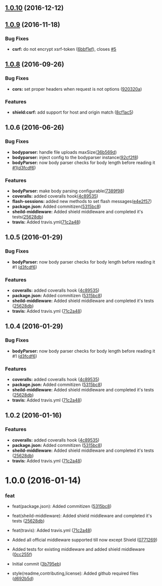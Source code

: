 <a name="1.0.10"></a>
## [1.0.10](https://github.com/adonisjs/adonis-middleware/compare/v1.0.9...v1.0.10) (2016-12-12)



<a name="1.0.9"></a>
## [1.0.9](https://github.com/adonisjs/adonis-middleware/compare/v1.0.8...v1.0.9) (2016-11-18)


### Bug Fixes

* **csrf:** do not encrypt xsrf-token ([6bbf1ef](https://github.com/adonisjs/adonis-middleware/commit/6bbf1ef)), closes [#5](https://github.com/adonisjs/adonis-middleware/issues/5)



<a name="1.0.8"></a>
## [1.0.8](https://github.com/adonisjs/adonis-middleware/compare/v1.0.7...v1.0.8) (2016-09-26)


### Bug Fixes

* **cors:** set proper headers when request is not options ([920320a](https://github.com/adonisjs/adonis-middleware/commit/920320a))



### Features

* **shield:csrf:** add support for host and origin match ([8cf1ac5](https://github.com/adonisjs/adonis-middleware/commit/8cf1ac5))

<a name="1.0.6"></a>
## 1.0.6 (2016-06-26)


### Bug Fixes

* **bodyparser:** handle file uploads maxSize([36b569d](https://github.com/adonisjs/adonis-middleware/commit/36b569d))
* **bodyparser:** inject config to the bodyparser instance([92cf2f8](https://github.com/adonisjs/adonis-middleware/commit/92cf2f8))
* **bodyParser:** now body parser checks for body length before reading it [#1](https://github.com/adonisjs/adonis-middleware/issues/1)([d3fcdf6](https://github.com/adonisjs/adonis-middleware/commit/d3fcdf6))


### Features

* **bodyParser:** make body parsing configurable([7389f98](https://github.com/adonisjs/adonis-middleware/commit/7389f98))
* **coveralls:** added coveralls hook([4c89535](https://github.com/adonisjs/adonis-middleware/commit/4c89535))
* **flash-sessions:** added new methods to set flash messages([e4e2f57](https://github.com/adonisjs/adonis-middleware/commit/e4e2f57))
* **package.json:** Added commitizen([5315bc8](https://github.com/adonisjs/adonis-middleware/commit/5315bc8))
* **sheild-middleware:** Added shield middleware and completed it's tests([25628db](https://github.com/adonisjs/adonis-middleware/commit/25628db))
* **travis:** Added travis.yml([71c2a48](https://github.com/adonisjs/adonis-middleware/commit/71c2a48))



<a name="1.0.5"></a>
## 1.0.5 (2016-01-29)


### Bug Fixes

* **bodyParser:** now body parser checks for body length before reading it #1 ([d3fcdf6](https://github.com/adonisjs/adonis-middleware/commit/d3fcdf6))

### Features

* **coveralls:** added coveralls hook ([4c89535](https://github.com/adonisjs/adonis-middleware/commit/4c89535))
* **package.json:** Added commitizen ([5315bc8](https://github.com/adonisjs/adonis-middleware/commit/5315bc8))
* **sheild-middleware:** Added shield middleware and completed it's tests ([25628db](https://github.com/adonisjs/adonis-middleware/commit/25628db))
* **travis:** Added travis.yml ([71c2a48](https://github.com/adonisjs/adonis-middleware/commit/71c2a48))



<a name="1.0.4"></a>
## 1.0.4 (2016-01-29)


### Bug Fixes

* **bodyParser:** now body parser checks for body length before reading it #1 ([d3fcdf6](https://github.com/adonisjs/adonis-middleware/commit/d3fcdf6))

### Features

* **coveralls:** added coveralls hook ([4c89535](https://github.com/adonisjs/adonis-middleware/commit/4c89535))
* **package.json:** Added commitizen ([5315bc8](https://github.com/adonisjs/adonis-middleware/commit/5315bc8))
* **sheild-middleware:** Added shield middleware and completed it's tests ([25628db](https://github.com/adonisjs/adonis-middleware/commit/25628db))
* **travis:** Added travis.yml ([71c2a48](https://github.com/adonisjs/adonis-middleware/commit/71c2a48))



<a name="1.0.2"></a>
## 1.0.2 (2016-01-16)
### Features

* **coveralls:** added coveralls hook ([4c89535](https://github.com/adonisjs/adonis-middleware/commit/4c89535))
* **package.json:** Added commitizen ([5315bc8](https://github.com/adonisjs/adonis-middleware/commit/5315bc8))
* **sheild-middleware:** Added shield middleware and completed it's tests ([25628db](https://github.com/adonisjs/adonis-middleware/commit/25628db))
* **travis:** Added travis.yml ([71c2a48](https://github.com/adonisjs/adonis-middleware/commit/71c2a48))

<a name="1.0.0"></a>
# 1.0.0 (2016-01-14)
### feat

* feat(package.json): Added commitizen ([5315bc8](https://github.com/adonisjs/adonis-middleware/commit/5315bc8))
* feat(sheild-middleware): Added shield middleware and completed it's tests ([25628db](https://github.com/adonisjs/adonis-middleware/commit/25628db))
* feat(travis): Added travis.yml ([71c2a48](https://github.com/adonisjs/adonis-middleware/commit/71c2a48))

* Added all official middleware supported till now except Shield ([0771269](https://github.com/adonisjs/adonis-middleware/commit/0771269))
* Added tests for existing middleware and added shield middleware ([0cc255f](https://github.com/adonisjs/adonis-middleware/commit/0cc255f))
* Initial commit ([3b795eb](https://github.com/adonisjs/adonis-middleware/commit/3b795eb))
* style(readme,contributing,license): Added github required files ([d692b5d](https://github.com/adonisjs/adonis-middleware/commit/d692b5d))
